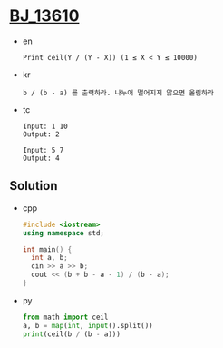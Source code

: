 # [BJ_13610](https://acmicpc.net/problem/13610)

* en

  ```en
  Print ceil(Y / (Y - X)) (1 ≤ X < Y ≤ 10000)
  ```

* kr

  ```kr
  b / (b - a) 를 출력하라. 나누어 떨어지지 않으면 올림하라
  ```

* tc

  ```tc
  Input: 1 10
  Output: 2

  Input: 5 7
  Output: 4
  ```

## Solution

* cpp

  ```cpp
  #include <iostream>
  using namespace std;

  int main() {
    int a, b;
    cin >> a >> b;
    cout << (b + b - a - 1) / (b - a);
  }
  ```

* py

  ```py
  from math import ceil
  a, b = map(int, input().split())
  print(ceil(b / (b - a)))
  ```
